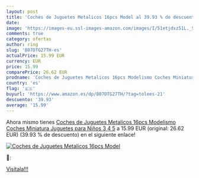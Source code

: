```yaml
---
layout: post
title: 'Coches de Juguetes Metalicos 16pcs Model al 39.93 % de descuento'
date: 
image: 'https://images-eu.ssl-images-amazon.com/images/I/51etjdxz51L._SL200_.jpg'
comments: true
category: ofertas
author: ring
slug: 'B07DTG27TH-es'
actualPrice: 15.99 EUR
currency: EUR
price: 15.99
comparePrice: 26.62 EUR
prodname: 'Coches de Juguetes Metalicos 16pcs Modelismo Coches Miniatura Juguetes para Niños 3 4 5'
country: 'es'
flag: '🇪🇸'
buyurl: 'https://www.amazon.es/dp/B07DTG27TH/?tag=tolees-21'
descuento: '39.93'
average: '15.99'
---
```


Ahora mismo tienes [Coches de Juguetes Metalicos 16pcs Modelismo Coches Miniatura Juguetes para Niños 3 4 5](https://www.amazon.es/dp/B07DTG27TH/?tag=tolees-21) a 15.99 EUR (original: 26.62 EUR) (39.93 %  de descuento) en el siguiente enlace!

[![Coches de Juguetes Metalicos 16pcs Model](https://images-eu.ssl-images-amazon.com/images/I/51etjdxz51L._SL200_.jpg)](https://www.amazon.es/dp/B07DTG27TH/?tag=tolees-21)

🔎:


[Visítala!!!](https://www.amazon.es/dp/B07DTG27TH/?tag=tolees-21)
